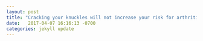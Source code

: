 ```yaml
---
layout: post
title: "Cracking your knuckles will not increase your risk for arthritis. || http://www.health.harvard.edu/pain/does-knuckle-cracking-cause-arthritis"
date:   2017-04-07 16:16:13 -0700
categories: jekyll update
---
```

